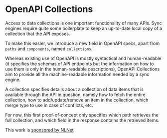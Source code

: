 # OpenAPI Collections

Access to data collections is one important functionality of many APIs. Sync engines require quite some boilerplate to keep an up-to-date local copy of a collection that the API exposes.

To make this easier, we introduce a new field in OpenAPI specs, apart from `paths` and `components`, named `collections`.

Whereas existing use of OpenAPI is mostly syntactical and human-readable (it specifies the schemas of API endpoints but the information on how to use them is only in the human-readable descriptions), OpenAPI Collections aim to provide all the machine-readable information needed by a sync engine.

A collection specifies details about a collection of data items that is available through the API in question,
namely how to fetch the entire collection, how to add/update/remove an item in the collection, which merge type to use in case of conflicts, etc.

For now, this first proof-of-concept only specifies which path retrieves the full collection, and which field in the response contains the retrieved items.

This work is [sponsored by NLNet](https://nlnet.nl/project/TUBS/)
